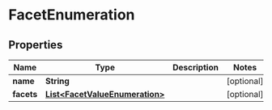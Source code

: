 

# FacetEnumeration


## Properties

| Name | Type | Description | Notes |
|------------ | ------------- | ------------- | -------------|
|**name** | **String** |  |  [optional] |
|**facets** | [**List&lt;FacetValueEnumeration&gt;**](FacetValueEnumeration.md) |  |  [optional] |



